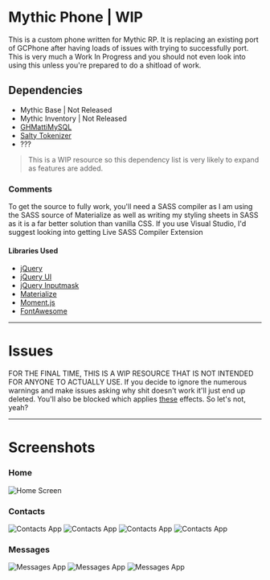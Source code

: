 # Mythic Phone | WIP
This is a custom phone written for Mythic RP. It is replacing an existing port of GCPhone after having loads of issues with trying to successfully port. This is very much a Work In Progress and you should not even look into using this unless you're prepared to do a shitload of work.

## Dependencies
* Mythic Base | Not Released
* Mythic Inventory | Not Released
* [GHMattiMySQL](https://github.com/GHMatti/ghmattimysql)
* [Salty Tokenizer](https://forum.fivem.net/t/release-dev-server-event-security-tokens-anticheat/139189)
* ???

> This is a WIP resource so this dependency list is very likely to expand as features are added.

### Comments
To get the source to fully work, you'll need a SASS compiler as I am using the SASS source of Materialize as well as writing my styling sheets in SASS as it is a far better solution than vanilla CSS. If you use Visual Studio, I'd suggest looking into getting Live SASS Compiler Extension

#### Libraries Used
* [jQuery](https://jquery.com/)
* [jQuery UI](https://jqueryui.com/)
* [jQuery Inputmask](https://github.com/RobinHerbots/Inputmask/tree/2.x/js)
* [Materialize](https://materializecss.com/)
* [Moment.js](https://momentjs.com/)
* [FontAwesome](https://fontawesome.com/)

------

# Issues
FOR THE FINAL TIME, THIS IS A WIP RESOURCE THAT IS NOT INTENDED FOR ANYONE TO ACTUALLY USE. If you decide to ignore the numerous warnings and make issues asking why shit doesn't work it'll just end up deleted. You'll also be blocked which applies [these](https://help.github.com/en/articles/blocking-a-user-from-your-organization) effects. So let's not, yeah?

------

# Screenshots

### Home
![Home Screen](https://i.imgur.com/btWKl8b.png)

### Contacts
![Contacts App](https://i.imgur.com/X8XJShL.png)
![Contacts App](https://i.imgur.com/4JX8L9Q.png)
![Contacts App](https://i.imgur.com/kNQOc14.gif)
![Contacts App](https://i.imgur.com/ItGpCwf.gif)

### Messages
![Messages App](https://i.imgur.com/AkhjJmu.png)
![Messages App](https://i.imgur.com/jPkCe5t.png)
![Messages App](https://i.imgur.com/8OaYbbY.gif)